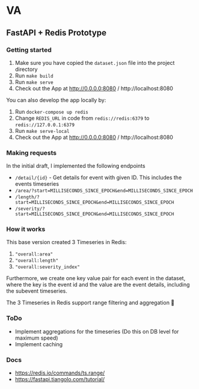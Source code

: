 # VA

## FastAPI + Redis Prototype

### Getting started

1. Make sure you have copied the `dataset.json` file into the project directory
2. Run `make build`
3. Run `make serve`
4. Check out the App at http://0.0.0.0:8080 / http://localhost:8080

You can also develop the app locally by:

1. Run `docker-compose up redis`
2. Change `REDIS_URL` in code from `redis://redis:6379` to `redis://127.0.0.1:6379`
3. Run `make serve-local`
4. Check out the App at http://0.0.0.0:8080 / http://localhost:8080

### Making requests

In the initial draft, I implemented the following endpoints

- `/detail/{id}` - Get details for event with given ID. This includes the events timeseries
- `/area/?start=MILLISECONDS_SINCE_EPOCH&end=MILLISECONDS_SINCE_EPOCH`
- `/length/?start=MILLISECONDS_SINCE_EPOCH&end=MILLISECONDS_SINCE_EPOCH`
- `/severity/?start=MILLISECONDS_SINCE_EPOCH&end=MILLISECONDS_SINCE_EPOCH`

### How it works

This base version created 3 Timeseries in Redis:

1. `"overall:area"`
2. `"overall:length"`
3. `"overall:severity_index"`

Furthermore, we create one key value pair for each event in the dataset, where the
key is the event id and the value are the event details, including the subevent
timeseries.

The 3 Timeseries in Redis support range filtering and aggregation 🚀

### ToDo

- Implement aggregations for the timeseries (Do this on DB level for maximum speed)
- Implement caching

### Docs

- https://redis.io/commands/ts.range/
- https://fastapi.tiangolo.com/tutorial/
